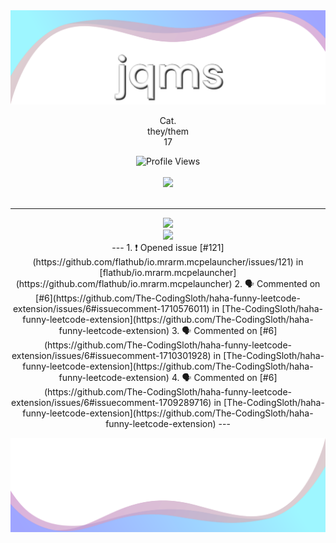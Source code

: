 <img src = "assets/flipped.png">
<p align="center">Cat.
<br>
they/them
<br>
17
 <p align="center">
    <img src="https://komarev.com/ghpvc/?username=TheNewsYorkTime&style=for-the-badge&color=red" alt="Profile Views">
    <br>
    <br>
    <img src="https://lanyard.cnrad.dev/api/846862398907744338?borderRadius=5px&animated=:true" />
  <br>
  <br>
  </p>
  <hr>
<p align="center">
  <img src = "https://github-readme-stats.vercel.app/api/top-langs/?username=TheNewsYorkTime&theme=dark&hide_border=true&include_all_commits=true&count_private=false">
  <br>
  <img src = "https://github-readme-streak-stats.herokuapp.com?user=TheNewsYorkTime&theme=dark&hide_border=true">
  <br>
 ---
 <!--START_SECTION:activity-->
1. ❗ Opened issue [#121](https://github.com/flathub/io.mrarm.mcpelauncher/issues/121) in [flathub/io.mrarm.mcpelauncher](https://github.com/flathub/io.mrarm.mcpelauncher)
2. 🗣 Commented on [#6](https://github.com/The-CodingSloth/haha-funny-leetcode-extension/issues/6#issuecomment-1710576011) in [The-CodingSloth/haha-funny-leetcode-extension](https://github.com/The-CodingSloth/haha-funny-leetcode-extension)
3. 🗣 Commented on [#6](https://github.com/The-CodingSloth/haha-funny-leetcode-extension/issues/6#issuecomment-1710301928) in [The-CodingSloth/haha-funny-leetcode-extension](https://github.com/The-CodingSloth/haha-funny-leetcode-extension)
4. 🗣 Commented on [#6](https://github.com/The-CodingSloth/haha-funny-leetcode-extension/issues/6#issuecomment-1709289716) in [The-CodingSloth/haha-funny-leetcode-extension](https://github.com/The-CodingSloth/haha-funny-leetcode-extension)
 <!--END_SECTION:activity-->
---
</p>
 
<img src = "assets/not flipped.png">
